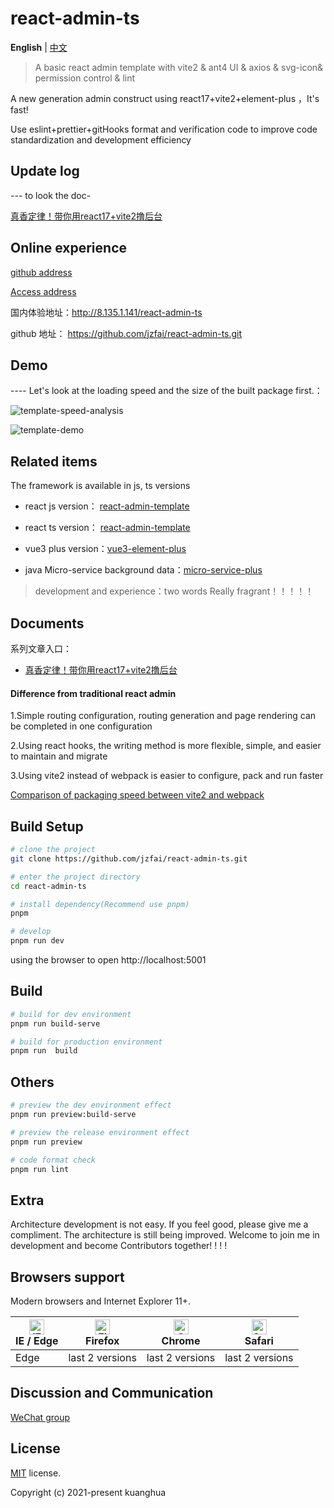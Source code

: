 # react-admin-ts

**English** | [中文](./README-zh_CN.md)

> A basic react admin template with  vite2 & ant4 UI & axios & svg-icon& permission control & lint

A new  generation admin  construct   using  react17+vite2+element-plus ，It's fast!

Use eslint+prettier+gitHooks format and verification code to improve code standardization and development efficiency


## Update log

--- to look the doc-

[真香定律！带你用react17+vite2撸后台](https://juejin.cn/post/7054467502717272094)

## Online experience

[github address](https://github.com/jzfai/react-admin-ts.git)

[Access address](http://8.135.1.141/react-admin-ts)

国内体验地址：http://8.135.1.141/react-admin-ts

github 地址：  https://github.com/jzfai/react-admin-ts.git

## Demo

 ---- Let's look at the loading speed and the size of the built package first.：

![template-speed-analysis](http://8.135.1.141/file/images/react-template-speed-analysis.png)

![template-demo](http://8.135.1.141/file/images/react-template-demo.png)


## Related items

The framework is available in js, ts versions

- react js version： [react-admin-template](https://github.com/jzfai/react-admin-template.git)
- react ts version： [react-admin-template](https://github.com/jzfai/react-admin-ts.git)

- vue3 plus version：[vue3-element-plus](https://github.com/jzfai/vue3-admin-plus.git)
- java Micro-service background data：[micro-service-plus](https://github.com/jzfai/micro-service-plus)
> development and  experience：two words  Really fragrant！！！！！

## Documents

系列文章入口：

- [真香定律！带你用react17+vite2撸后台](https://juejin.cn/post/7054467502717272094)

#### Difference from traditional react admin

1.Simple routing configuration, routing generation and page rendering can be completed in one configuration

2.Using react hooks, the writing method is more flexible, simple, and easier to maintain and migrate

3.Using vite2 instead of webpack is easier to configure, pack and run faster


[Comparison of packaging speed between vite2 and webpack](https://github.com/jzfai/vue3-admin-template/issues/2)

## Build Setup

```bash
# clone the project
git clone https://github.com/jzfai/react-admin-ts.git

# enter the project directory
cd react-admin-ts

# install dependency(Recommend use pnpm)
pnpm

# develop
pnpm run dev
```

using the browser to open http://localhost:5001

## Build

```bash
# build for dev environment
pnpm run build-serve

# build for production environment
pnpm run  build
```

## Others

```bash
# preview the dev environment effect
pnpm run preview:build-serve

# preview the release environment effect
pnpm run preview

# code format check
pnpm run lint

```

## Extra

Architecture development is not easy. If you feel good, please give me a compliment. The architecture is still being improved. Welcome to join me in development and become Contributors together! ! ! !

## Browsers support

Modern browsers and Internet Explorer 11+.

| [<img src="https://raw.githubusercontent.com/alrra/browser-logos/master/src/edge/edge_48x48.png" alt="IE / Edge" width="24px" height="24px" />](http://godban.github.io/browsers-support-badges/)</br>IE / Edge | [<img src="https://raw.githubusercontent.com/alrra/browser-logos/master/src/firefox/firefox_48x48.png" alt="Firefox" width="24px" height="24px" />](http://godban.github.io/browsers-support-badges/)</br>Firefox | [<img src="https://raw.githubusercontent.com/alrra/browser-logos/master/src/chrome/chrome_48x48.png" alt="Chrome" width="24px" height="24px" />](http://godban.github.io/browsers-support-badges/)</br>Chrome | [<img src="https://raw.githubusercontent.com/alrra/browser-logos/master/src/safari/safari_48x48.png" alt="Safari" width="24px" height="24px" />](http://godban.github.io/browsers-support-badges/)</br>Safari |
| --------- | --------- | --------- | --------- |
|Edge| last 2 versions| last 2 versions| last 2 versions

## Discussion and Communication
[WeChat group](http://8.135.1.141/file/images/wx-groud.png)

## License

[MIT](https://github.com/jzfai/react-admin-ts/blob/master/LICENSE) license.

Copyright (c) 2021-present  kuanghua

